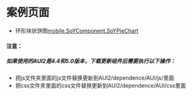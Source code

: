 # 案例页面
 - 环形块状饼图[mobile.SoYComponent.SoYPieChart](https://mobile.awebide.com/#/https://www.awebide.com/AWEB_WebChat/#/pieChartCase/Demo/MobileFigure/pieChartCase?title=PieChart%20%E7%8E%AF%E5%BD%A2%E5%9D%97%E7%8A%B6%E9%A5%BC%E5%9B%BE)

 
#### 注意：
##### 如果使用的AUI2是4.4和5.0版本，下载更新组件后需要执行以下操作：
- 把js文件夹里面的js文件替换更新到AUI2/dependence/AUI/js/里面
- 把css文件夹里面的css文件替换更新到AUI2/dependence/AUI/css里面